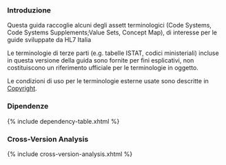 ### Introduzione

Questa guida raccoglie alcuni degli assett terminologici (Code Systems, Code Systems Supplements;Value Sets, Concept Map),
di interesse per le guide sviluppate da HL7 Italia

Le terminologie di terze parti (e.g. tabelle ISTAT, codici ministeriali) incluse in questa versione della guida sono fornite per fini esplicativi, non costituiscono un riferimento ufficiale per le terminologie in oggetto. 

Le condizioni di uso per le terminologie esterne usate sono descritte in [Copyright](copyright.html).

### Dipendenze
{% include dependency-table.xhtml %}

### Cross-Version Analysis
{% include cross-version-analysis.xhtml %}
